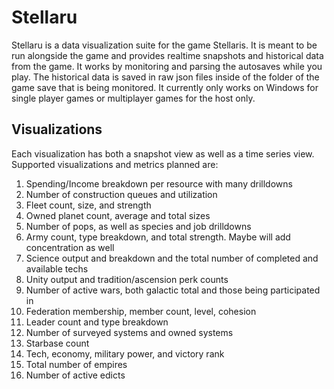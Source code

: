 # Stellaru
Stellaru is a data visualization suite for the game Stellaris. It is meant to be run alongside the game and provides realtime snapshots and historical data from the game. It works by monitoring and parsing the autosaves while you play. The historical data is saved in raw json files inside of the folder of the game save that is being monitored. It currently only works on Windows for single player games or multiplayer games for the host only.

## Visualizations
Each visualization has both a snapshot view as well as a time series view. Supported visualizations and metrics planned are:
1. Spending/Income breakdown per resource with many drilldowns
2. Number of construction queues and utilization
3. Fleet count, size, and strength
4. Owned planet count, average and total sizes
5. Number of pops, as well as species and job drilldowns
6. Army count, type breakdown, and total strength. Maybe will add concentration as well
7. Science output and breakdown and the total number of completed and available techs
8. Unity output and tradition/ascension perk counts
9. Number of active wars, both galactic total and those being participated in
10. Federation membership, member count, level, cohesion
11. Leader count and type breakdown
12. Number of surveyed systems and owned systems
13. Starbase count
14. Tech, economy, military power, and victory rank
15. Total number of empires
16. Number of active edicts